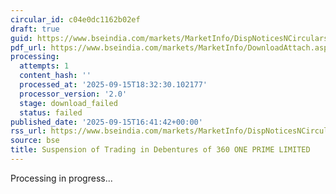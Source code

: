 ```yaml
---
circular_id: c04e0dc1162b02ef
draft: true
guid: https://www.bseindia.com/markets/MarketInfo/DispNoticesNCirculars.aspx?Noticeid={2896C82E-5413-4C53-89D0-D24022F233BC}&noticeno=20250915-71&dt=09/15/2025&icount=71&totcount=81&flag=0
pdf_url: https://www.bseindia.com/markets/MarketInfo/DownloadAttach.aspx?id=20250915-71&attachedId=
processing:
  attempts: 1
  content_hash: ''
  processed_at: '2025-09-15T18:32:30.102177'
  processor_version: '2.0'
  stage: download_failed
  status: failed
published_date: '2025-09-15T16:41:42+00:00'
rss_url: https://www.bseindia.com/markets/MarketInfo/DispNoticesNCirculars.aspx?Noticeid={2896C82E-5413-4C53-89D0-D24022F233BC}&noticeno=20250915-71&dt=09/15/2025&icount=71&totcount=81&flag=0
source: bse
title: Suspension of Trading in Debentures of 360 ONE PRIME LIMITED
---
```


Processing in progress...